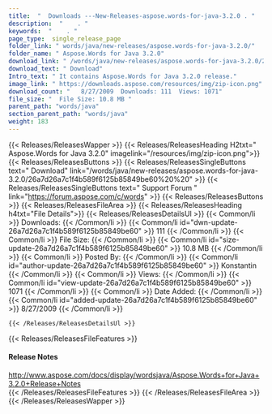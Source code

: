```yaml
---
title:  "  Downloads ---New-Releases-aspose.words-for-java-3.2.0 . " 
description:  "    . " 
keywords:  "    . " 
page_type:  single_release_page
folder_link: " words/java/new-releases/aspose.words-for-java-3.2.0/"
folder_name: " Aspose.Words for Java 3.2.0"
download_link: " /words/java/new-releases/aspose.words-for-java-3.2.0/26a7d26a7c1f4b589f6125b85849be60"
download_text: " Download"
Intro_text: " It contains Aspose.Words for Java 3.2.0 release."
image_link: " https://downloads.aspose.com/resources/img/zip-icon.png"
download_count: "   8/27/2009  Downloads: 111  Views: 1071"
file_size: "  File Size: 10.8 MB "
parent_path: "words/java"
section_parent_path: "words/java"
weight: 183 
---
```


{{< Releases/ReleasesWapper >}}
  {{< Releases/ReleasesHeading H2txt=" Aspose.Words for Java 3.2.0" imagelink="/resources/img/zip-icon.png">}}
  {{< Releases/ReleasesButtons >}}
    {{< Releases/ReleasesSingleButtons text=" Download" link="/words/java/new-releases/aspose.words-for-java-3.2.0/26a7d26a7c1f4b589f6125b85849be60%20%20" >}}
    {{< Releases/ReleasesSingleButtons text=" Support Forum " link="https://forum.aspose.com/c/words" >}}
  {{< Releases/ReleasesButtons >}}
  {{< Releases/ReleasesFileArea >}}
    {{< Releases/ReleasesHeading h4txt="File Details">}}
    {{< Releases/ReleasesDetailsUl >}}
            {{< Common/li  >}} Downloads: {{< /Common/li >}} 
      {{< Common/li id="dwn-update-26a7d26a7c1f4b589f6125b85849be60" >}} 111 {{< /Common/li >}} 
      {{< Common/li  >}} File Size: {{< /Common/li >}} 
      {{< Common/li id="size-update-26a7d26a7c1f4b589f6125b85849be60" >}} 10.8 MB {{< /Common/li >}} 
      {{< Common/li  >}} Posted By: {{< /Common/li >}} 
      {{< Common/li id="author-update-26a7d26a7c1f4b589f6125b85849be60" >}} Konstantin {{< /Common/li >}} 
      {{< Common/li  >}} Views: {{< /Common/li >}} 
      {{< Common/li id="view-update-26a7d26a7c1f4b589f6125b85849be60" >}} 1071 {{< /Common/li >}} 
      {{< Common/li  >}} Date Added: {{< /Common/li >}} 
      {{< Common/li id="added-update-26a7d26a7c1f4b589f6125b85849be60" >}} 8/27/2009 {{< /Common/li >}} 

    {{< /Releases/ReleasesDetailsUl >}}

  {{< Releases/ReleasesFileFeatures >}}
      <h4>Release Notes</h4><div><a href="http://www.aspose.com/docs/display/wordsjava/Aspose.Words+for+Java+3.2.0+Release+Notes">http://www.aspose.com/docs/display/wordsjava/Aspose.Words+for+Java+3.2.0+Release+Notes</a></div>
  {{< /Releases/ReleasesFileFeatures >}}
 {{< /Releases/ReleasesFileArea >}}
{{< /Releases/ReleasesWapper >}}


